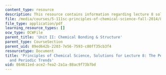 ```yaml
---
content_type: resource
description: This resource contains information regarding lecture 8 solution.
file: /media/courses/5-111sc-principles-of-chemical-science-fall-2014/864611edace2fea22a1a88ac9f73b7bd_MIT5_111F14_Lec08Soln.pdf
file_type: application/pdf
learning_resource_types: []
ocw_type: OCWFile
parent_title: 'Unit II: Chemical Bonding & Structure'
parent_type: CourseSection
parent_uid: 89ed642b-2203-7e56-7593-c80ff35cb3f4
resourcetype: Document
title: 'Principles of Chemical Science, Solutions for Lecture 8: The Periodic Table
  and Periodic Trends'
uid: 864611ed-ace2-fea2-2a1a-88ac9f73b7bd
---
```

